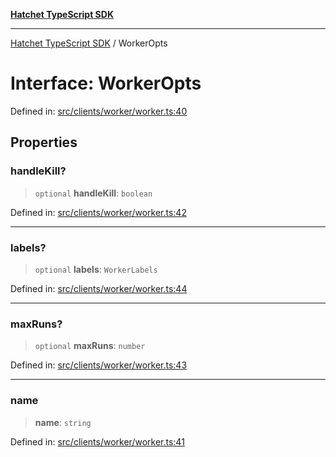 [**Hatchet TypeScript SDK**](../README.md)

***

[Hatchet TypeScript SDK](../README.md) / WorkerOpts

# Interface: WorkerOpts

Defined in: [src/clients/worker/worker.ts:40](https://github.com/hatchet-dev/hatchet/blob/0288a24f2e9f14787135b399bd47182f4d1260d9/sdks/typescript/src/clients/worker/worker.ts#L40)

## Properties

### handleKill?

> `optional` **handleKill**: `boolean`

Defined in: [src/clients/worker/worker.ts:42](https://github.com/hatchet-dev/hatchet/blob/0288a24f2e9f14787135b399bd47182f4d1260d9/sdks/typescript/src/clients/worker/worker.ts#L42)

***

### labels?

> `optional` **labels**: `WorkerLabels`

Defined in: [src/clients/worker/worker.ts:44](https://github.com/hatchet-dev/hatchet/blob/0288a24f2e9f14787135b399bd47182f4d1260d9/sdks/typescript/src/clients/worker/worker.ts#L44)

***

### maxRuns?

> `optional` **maxRuns**: `number`

Defined in: [src/clients/worker/worker.ts:43](https://github.com/hatchet-dev/hatchet/blob/0288a24f2e9f14787135b399bd47182f4d1260d9/sdks/typescript/src/clients/worker/worker.ts#L43)

***

### name

> **name**: `string`

Defined in: [src/clients/worker/worker.ts:41](https://github.com/hatchet-dev/hatchet/blob/0288a24f2e9f14787135b399bd47182f4d1260d9/sdks/typescript/src/clients/worker/worker.ts#L41)
